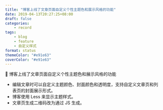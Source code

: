 ```yaml
---
title: "博客上线了文章页面自定义个性主题色和展示风格的功能"
date: 2019-04-13T20:27:25+08:00
draft: false
categories:
    - record
tags:
    - blog
    - feature
    - 自定义样式
format: status
themeColor: "#e91e63"
coverColor: "#e91e63"
---
```


🎉 博客上线了文章页面自定义个性主题色和展示风格的功能

- 编辑文章时可以自定义主题颜色、封面颜色和透明度，支持自定义文章页和列表页的封面展示形式。
- 博客使用 Less 来显示主题样式。
- 文章页生成二维码改为通过 JS 生成。
